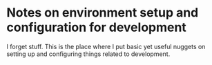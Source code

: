 # Notes on environment setup and configuration for development

I forget stuff. This is the place where I put basic yet useful nuggets on setting up and configuring things related to development.